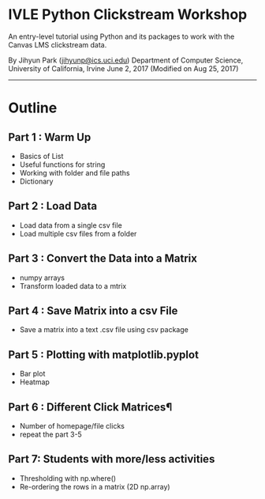 # IVLE Python Clickstream Workshop
An entry-level tutorial using Python and its packages to work with the Canvas LMS clickstream data.

By Jihyun Park (jihyunp@ics.uci.edu)
Department of Computer Science, University of California, Irvine
June 2, 2017 (Modified on Aug 25, 2017)

---------------------------------------------------

# Outline
## Part 1 : Warm Up
- Basics of List
- Useful functions for string
- Working with folder and file paths
- Dictionary
## Part 2 : Load Data
- Load data from a single csv file
- Load multiple csv files from a folder
## Part 3 : Convert the Data into a Matrix
- numpy arrays
- Transform loaded data to a mtrix
## Part 4 : Save Matrix into a csv File
- Save a matrix into a text .csv file using csv package
## Part 5 : Plotting with matplotlib.pyplot
- Bar plot
- Heatmap
## Part 6 : Different Click Matrices¶
- Number of homepage/file clicks
- repeat the part 3-5
## Part 7: Students with more/less activities
- Thresholding with np.where()
- Re-ordering the rows in a matrix (2D np.array)
